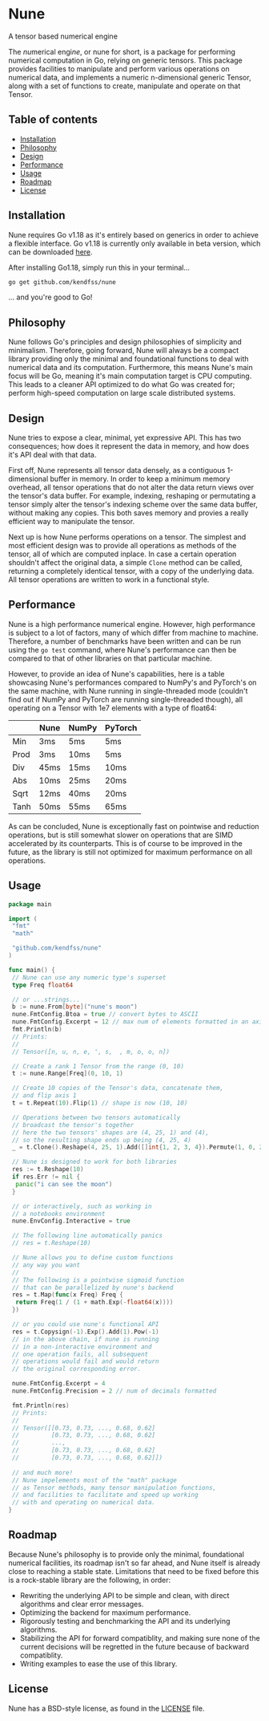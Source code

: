 # Nune

A tensor based numerical engine

The *nu*merical engi*ne*, or nune for short, is a package for performing numerical computation in Go, relying on generic tensors.
This package provides facilities to manipulate and perform various operations on numerical data, and implements a numeric n-dimensional generic Tensor, along with a set of functions to create, manipulate and operate on that Tensor.

## Table of contents

- [Installation](#Installation)
- [Philosophy](#Philosophy)
- [Design](#Design)
- [Performance](#Performance)
- [Usage](#Usage)
- [Roadmap](#Roadmap)
- [License](#License)

## Installation

Nune requires Go v1.18 as it's entirely based on generics in order to achieve a flexible interface.
Go v1.18 is currently only available in beta version, which can be downloaded [here](https://go.dev/dl/).

After installing Go1.18, simply run this in your terminal...

```zsh
go get github.com/kendfss/nune
```

... and you're good to Go!

## Philosophy

Nune follows Go's principles and design philosophies of simplicity and minimalism.
Therefore, going forward, Nune will always be a compact library providing only the minimal and foundational functions to deal with numerical data and its computation.
Furthermore, this means Nune's main focus will be Go, meaning it's main computation target is CPU computing. This leads to a cleaner API optimized to do what Go was created for; perform high-speed computation on large scale distributed systems.

## Design

Nune tries to expose a clear, minimal, yet expressive API. This has two consequences; how does it represent the data in memory, and how does it's API deal with that data.

First off, Nune represents all tensor data densely, as a contiguous 1-dimensional buffer in memory. In order to keep a minimum memory overhead, all tensor operations that do not alter the data return views over the tensor's data buffer. For example, indexing, reshaping or permutating a tensor simply alter the tensor's indexing scheme over the same data buffer, without making any copies. This both saves memory and provies a really efficient way to manipulate the tensor.

Next up is how Nune performs operations on a tensor. The simplest and most efficient design was to provide all operations as methods of the tensor, all of which are computed inplace. In case a certain operation shouldn't affect the original data, a simple `Clone` method can be called, returning a completely identical tensor, with a copy of the underlying data. All tensor operations are written to work in a functional style.

## Performance

Nune is a high performance numerical engine. However, high performance is subject to a lot of factors, many of which differ from machine to machine.
Therefore, a number of benchmarks have been written and can be run using the `go test` command, where Nune's performance can then be compared to that of other libraries on that particular machine.

However, to provide an idea of Nune's capabilities, here is a table showcasing Nune's performances compared to NumPy's and PyTorch's on the same machine, with Nune running in single-threaded mode (couldn't find out if NumPy and PyTorch are running single-threaded though), all operating on a Tensor with 1e7 elements with a type of float64:

|      | Nune | NumPy | PyTorch |
|------|------|-------|---------|
| Min  |  3ms | 5ms   | 5ms     |
| Prod | 3ms  | 10ms  | 5ms     |
| Div  | 45ms | 15ms  | 10ms    |
| Abs  | 10ms | 25ms  | 20ms    |
| Sqrt | 12ms | 40ms  | 20ms    |
| Tanh | 50ms | 55ms  | 65ms    |

As can be concluded, Nune is exceptionally fast on pointwise and reduction operations, but is still somewhat slower on operations that are SIMD accelerated by its counterparts. This is of course to be improved in the future, as the library is still not optimized for maximum performance on all operations.

## Usage

```Go
package main

import (
 "fmt"
 "math"

 "github.com/kendfss/nune"
)

func main() {
 // Nune can use any numeric type's superset
 type Freq float64

 // or ...strings...
 b := nune.From[byte]("nune's moon")
 nune.FmtConfig.Btoa = true // convert bytes to ASCII
 nune.FmtConfig.Excerpt = 12 // max num of elements formatted in an axis
 fmt.Println(b)
 // Prints:
 //
 // Tensor([n, u, n, e, ', s,  , m, o, o, n])

 // Create a rank 1 Tensor from the range (0, 10)
 t := nune.Range[Freq](0, 10, 1)

 // Create 10 copies of the Tensor's data, concatenate them,
 // and flip axis 1
 t = t.Repeat(10).Flip(1) // shape is now (10, 10)

 // Operations between two tensors automatically
 // broadcast the tensor's together
 // here the two tensors' shapes are (4, 25, 1) and (4),
 // so the resulting shape ends up being (4, 25, 4)
 _ = t.Clone().Reshape(4, 25, 1).Add([]int{1, 2, 3, 4}).Permute(1, 0, 2)

 // Nune is designed to work for both libraries
 res := t.Reshape(10)
 if res.Err != nil {
  panic("i can see the moon")
 }

 // or interactively, such as working in
 // a notebooks environment
 nune.EnvConfig.Interactive = true

 // The following line automatically panics
 // res = t.Reshape(10)

 // Nune allows you to define custom functions
 // any way you want
 //
 // The following is a pointwise sigmoid function
 // that can be parallelized by nune's backend
 res = t.Map(func(x Freq) Freq {
  return Freq(1 / (1 + math.Exp(-float64(x))))
 })

 // or you could use nune's functional API
 res = t.Copysign(-1).Exp().Add(1).Pow(-1)
 // in the above chain, if nune is running
 // in a non-interactive environment and
 // one operation fails, all subsequent
 // operations would fail and would return
 // the original corresponding error.

 nune.FmtConfig.Excerpt = 4
 nune.FmtConfig.Precision = 2 // num of decimals formatted

 fmt.Println(res)
 // Prints:
 //
 // Tensor([[0.73, 0.73, ..., 0.68, 0.62]
 //         [0.73, 0.73, ..., 0.68, 0.62]
 //         ...,
 //         [0.73, 0.73, ..., 0.68, 0.62]
 //         [0.73, 0.73, ..., 0.68, 0.62]])
 
 // and much more!
 // Nune impelements most of the "math" package
 // as Tensor methods, many tensor manipulation functions,
 // and facilities to facilitate and speed up working
 // with and operating on numerical data.
}
```

## Roadmap

Because Nune's philosophy is to provide only the minimal, foundational numerical facilities, its roadmap isn't so far ahead, and Nune itself is already close to reaching a stable state.
Limitations that need to be fixed before this is a rock-stable library are the following, in order:

- Rewriting the underlying API to be simple and clean, with direct algorithms and clear error messages.
- Optimizing the backend for maximum performance.
- Rigorously testing and benchmarking the API and its underlying algorithms.
- Stabilizing the API for forward compatiblity, and making sure none of the current decisions will be regretted in the future because of backward compatiblity.
- Writing examples to ease the use of this library.

## License

Nune has a BSD-style license, as found in the [LICENSE](./LICENSE) file.
